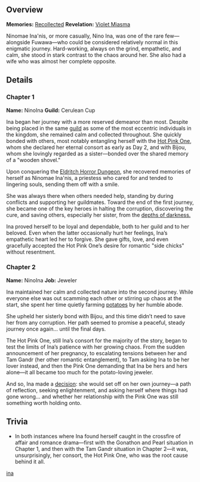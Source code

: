 <!-- title: NinoIna -->
<!-- quote: Potato... Po-ta-to -->
<!-- chapters: -1 -->
<!-- images: (Ina's Chapter 1 Profile), (Ina, along with Shiori, activating their Revelation), (Recollection - Ninomae Ina'nis), (Ina's Chapter 2 Profile), (Ina in Chapter 2's Ending)  -->
<!-- model: false -->

## Overview

**Memories:** [Recollected](https://youtu.be/QE5Ow4L1Zt8)
**Revelation:** [Violet Miasma](#entry:violet-miasma-entry)

Ninomae Ina'nis, or more casually, Nino Ina, was one of the rare few—alongside Fuwawa—who could be considered relatively normal in this enigmatic journey. Hard-working, always on the grind, empathetic, and calm, she stood in stark contrast to the chaos around her. She also had a wife who was almost her complete opposite.

## Details

### Chapter 1

**Name:** NinoIna
**Guild:** Cerulean Cup

Ina began her journey with a more reserved demeanor than most. Despite being placed in the same [guild](#entry:guilds-entry) as some of the most eccentric individuals in the kingdom, she remained calm and collected throughout. She quickly bonded with others, most notably entangling herself with the [Hot Pink One](#entry:irys-entry), whom she declared her eternal consort as early as Day 2, and with Bijou, whom she lovingly regarded as a sister—bonded over the shared memory of a "wooden shovel."

Upon conquering the [Eldritch Horror Dungeon](#entry:eldritch-horror-dungeon-entry), she recovered memories of herself as Ninomae Ina'nis, a priestess who cared for and tended to lingering souls, sending them off with a smile.

She was always there when others needed help, standing by during conflicts and supporting her guildmates. Toward the end of the first journey, she became one of the key heroes in halting the corruption, discovering the cure, and saving others, especially her sister, from the [depths of darkness.](https://www.youtube.com/live/NdWqpuyH0Zg?feature=shared&t=4490)

Ina proved herself to be loyal and dependable, both to her guild and to her beloved. Even when the latter occasionally hurt her feelings, Ina’s empathetic heart led her to forgive. She gave gifts, love, and even gracefully accepted the Hot Pink One’s desire for romantic "side chicks" without resentment.

### Chapter 2

**Name:** NinoIna
**Job:** Jeweler

Ina maintained her calm and collected nature into the second journey. While everyone else was out scamming each other or stirring up chaos at the start, she spent her time quietly farming [potatoes](https://www.youtube.com/live/BkJIFGhpKIY?si=TOOasp2g_o_oVHFp&t=6891) by her humble abode.

She upheld her sisterly bond with Bijou, and this time didn’t need to save her from any corruption. Her path seemed to promise a peaceful, steady journey once again… until the final days.

The Hot Pink One, still Ina’s consort for the majority of the story, began to test the limits of Ina’s patience with her growing chaos. From the sudden announcement of her pregnancy, to escalating tensions between her and Tam Gandr (her other romantic entanglement), to Tam asking Ina to be her lover instead, and then the Pink One demanding that Ina be hers and hers alone—it all became too much for the potato-loving jeweler.

And so, Ina made a [decision](https://www.youtube.com/live/PoM6ETBlOVY?t=723): she would set off on her own journey—a path of reflection, seeking enlightenment, and asking herself where things had gone wrong… and whether her relationship with the Pink One was still something worth holding onto.

## Trivia

- In both instances where Ina found herself caught in the crossfire of affair and romance drama—first with the Gonathon and Pearl situation in Chapter 1, and then with the Tam Gandr situation in Chapter 2—it was, unsurprisingly, her consort, the Hot Pink One, who was the root cause behind it all.

[ina](#easter:easter-ina)
